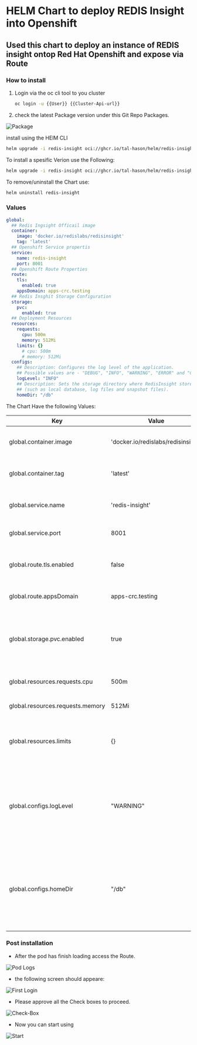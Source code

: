 # HELM Chart to deploy REDIS Insight into Openshift

## Used this chart to deploy an instance of REDIS insight ontop Red Hat Openshift and expose via Route

### How to install

1. Login via the oc cli tool to you cluster

    ```Bash
    oc login -u {{User}} {{Cluster-Api-url}}
    ```

2. check the latest Package version under this Git Repo Packages.

![Package](https://github.com/tal-hason/redis-insight/blob/73ca415e3d66ece3fadfeb6033bc26e675061c1c/.artifacts/package.png)

install using the HElM CLI

```Bash
helm upgrade -i redis-insight oci://ghcr.io/tal-hason/helm/redis-insight/redis-insight
```

To install a spesific Verion use the Following:

```Bash
helm upgrade -i redis-insight oci://ghcr.io/tal-hason/helm/redis-insight/redis-insight --version 0.0.1
```

To remove/uninstall the Chart use:

```Bash
helm uninstall redis-insight
```

### Values

```YAML
global:
  ## Redis Ingsight Officail image
  container:
    image: 'docker.io/redislabs/redisinsight'
    tag: 'latest'
  ## Openshift Service propertis 
  service:
    name: redis-insight
    port: 8001
  ## Openshift Route Properties  
  route:
    tls:
      enabled: true
    appsDomain: apps-crc.testing
  ## Redis Insghit Storage Configuration  
  storage:
    pvc:
      enabled: true
  ## Deployment Resources    
  resources:
    requests:
      cpu: 500m
      memory: 512Mi
    limits: {}
      # cpu: 500m
      # memory: 512Mi
  configs:
    ## Description: Configures the log level of the application. 
    ## Possible values are - "DEBUG", "INFO", "WARNING", "ERROR" and "CRITICAL".
    logLevel: "INFO"
    ## Description: Sets the storage directory where RedisInsight stores application data 
    ## (such as local database, log files and snapshot files).
    homeDir: "/db"
```

The Chart Have the following Values:

| Key                   | Value                                     | Description                                                                                                      |
|-----------------------|-------------------------------------------|------------------------------------------------------------------------------------------------------------------|
| global.container.image| 'docker.io/redislabs/redisinsight'        | Redis Insight Official Docker image                                                                              |
| global.container.tag  | 'latest'                                  | Tag of the Redis Insight Docker image                                                                            |
| global.service.name   | 'redis-insight'                           | Name of the OpenShift service for Redis Insight                                                                  |
| global.service.port   | 8001                                      | Port for the OpenShift service                                                                                  |
| global.route.tls.enabled | false                                   | Whether TLS is enabled for the OpenShift route                                                                   |
| global.route.appsDomain | apps-crc.testing                         | Domain for OpenShift route                                                                                       |
| global.storage.pvc.enabled | true                                 | Enable or disable Persistent Volume Claim (PVC) for Redis Insight storage                                       |
| global.resources.requests.cpu | 500m                                | CPU request for deployment                                                                                      |
| global.resources.requests.memory | 512Mi                             | Memory request for deployment                                                                                   |
| global.resources.limits | {}                                       | Limits for deployment resources (CPU, memory, etc.)                                                             |
| global.configs.logLevel | "WARNING"                                | Log level configuration for the application. Possible values: "DEBUG", "INFO", "WARNING", "ERROR", "CRITICAL"   |
| global.configs.homeDir | "/db"                                      | Storage directory for RedisInsight, where application data is stored (local database, log files, snapshot files)|

### Post installation

- After the pod has finish loading access the Route.

![Pod Logs](https://github.com/tal-hason/redis-insight/blob/73ca415e3d66ece3fadfeb6033bc26e675061c1c/.artifacts/pod-logs.png)

- the following screen should appeare:

![First Login](https://github.com/tal-hason/redis-insight/blob/36faf993de8122a877a6af276408a0398ae9a616/.artifacts/First-login.png)

- Please approve all the Check boxes to proceed.

![Check-Box](https://github.com/tal-hason/redis-insight/blob/362ea161709b82ba565deb549e2e4421602a7af5/.artifacts/First-login.png)

- Now you can start using

![Start](https://github.com/tal-hason/redis-insight/blob/362ea161709b82ba565deb549e2e4421602a7af5/.artifacts/landing-page.png)
